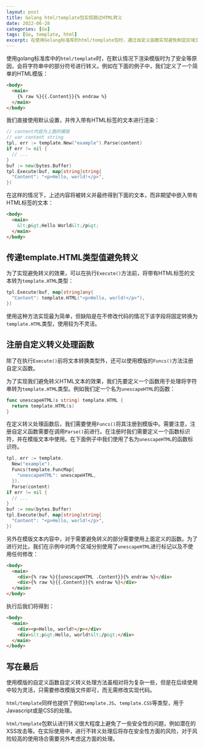 ```yaml
---
layout: post
title: Golang html/template包实现跳过HTML转义
date: 2022-06-28
categories: [Go]
tags: [Go, template, html]
excerpt: 在使用Golang标准库的html/template包时，通过自定义函数实现避免制定区域文本进行转义，从而实现传入HTML文本进行渲染的功能。
---
```


使用golang标准库中的`html/template`时，在默认情况下渲染模版时为了安全等原因，会将字符串中的部分符号进行转义。例如在下面的例子中，我们定义了一个简单的HTML模版：

```html
<body>
  <main>
    {% raw %}{{.Content}}{% endraw %}
  </main>
</body>
```

我们直接使用默认设置，并传入带有HTML标签的文本进行渲染：

```go
// content内容为上面的模版
// var content string
tpl, err := template.New("example").Parse(content)
if err != nil {
  // ...
}
buf := new(bytes.Buffer)
tpl.Execute(buf, map[string]string{
  "Content": "<p>Hello, world!</p>",
})
```

在这样的情况下，上述内容将被转义并最终得到下面的文本，而非期望中嵌入带有HTML标签的文本：

```html
<body>
  <main>
    &lt;p&gt;Hello World&lt;/p&gt;
  </main>
</body>
```

## 传递template.HTML类型值避免转义

为了实现避免转义的效果，可以在执行`Execute()`方法前，将带有HTML标签的文本转为`template.HTML`类型：

```go
tpl.Execute(buf, map[string]any{
  "Content": template.HTML("<p>Hello, world!</p>"),
})
```

使用这种方法实现最为简单，但缺陷是在不修改代码的情况下该字段将固定转换为`template.HTML`类型，使用较为不灵活。

## 注册自定义转义处理函数

除了在执行`Execute()`前将文本转换类型外，还可以使用模版的`Funcs()`方法注册自定义函数。

为了实现我们避免转义HTML文本的效果，我们先要定义一个函数用于处理将字符串转为`template.HTML`类型。例如我们定一个名为`unescapeHTML`的函数：

```go
func unescapeHTML(s string) template.HTML {
  return template.HTML(s)
}
```

在定义转义处理函数后，我们需要使用`Funcs()`将其注册到模版中。需要注意，注册自定义函数需要在调用`Parse()`前进行。在注册时我们需要定义一个函数标识符，并在模版文本中使用。在下面例子中我们使用了名为`unescapeHTML`的函数标识符。

```go
tpl, err := template.
  New("example").
  Funcs(template.FuncMap{
    "unescapeHTML": unescapeHTML,
  }).
  Parse(content)
if err != nil {
  // ...
}
buf := new(bytes.Buffer)
tpl.Execute(buf, map[string]string{
  "Content": "<p>Hello, world!</p>",
})
```

另外在模版文本内容中，对于需要避免转义的部分需要使用上面定义的函数。为了进行对比，我们在示例中对两个区域分别使用了`unescapeHTML`进行标记以及不使用任何修改：

```html
<body>
  <main>
    <div>{% raw %}{{unescapeHTML .Content}}{% endraw %}</div>
    <div>{% raw %}{{.Content}}{% endraw %}</div>
  </main>
</body>
```

执行后我们将得到：

```html
<body>
  <main>
    <div><p>Hello, world!</p></div>
    <div>&lt;p&gt;Hello, world!&lt;/p&gt;</div>
  </main>
</body>
```

## 写在最后

使用模版的自定义函数自定义转义处理方法虽相对将为复杂一些，但是在后续使用中较为灵活，只需要修改模版文件即可，而无需修改实现代码。

`html/template`同样也提供了例如`template.JS`、`template.CSS`等类型，用于Javascript或是CSS的处理。

`html/template`包默认进行转义很大程度上避免了一些安全性的问题，例如潜在的XSS攻击等。在实际使用中，进行不转义处理后将存在安全性方面的风险，对于风险较高的使用场合需要另外考虑这方面的处理。
